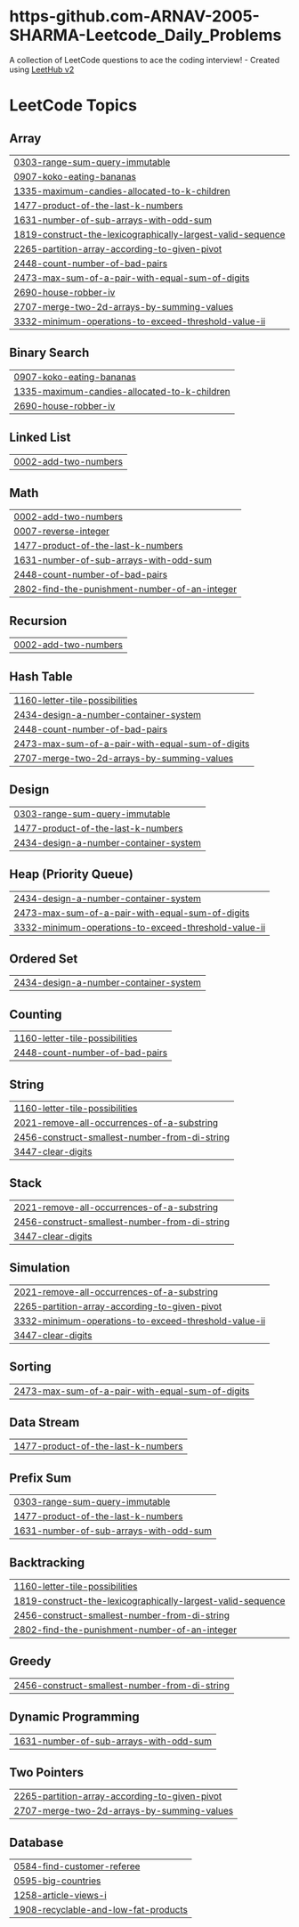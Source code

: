 # https-github.com-ARNAV-2005-SHARMA-Leetcode_Daily_Problems
A collection of LeetCode questions to ace the coding interview! - Created using [LeetHub v2](https://github.com/arunbhardwaj/LeetHub-2.0)

<!---LeetCode Topics Start-->
# LeetCode Topics
## Array
|  |
| ------- |
| [0303-range-sum-query-immutable](https://github.com/ARNAV-2005-SHARMA/https-github.com-ARNAV-2005-SHARMA-Leetcode_Daily_Problems/tree/master/0303-range-sum-query-immutable) |
| [0907-koko-eating-bananas](https://github.com/ARNAV-2005-SHARMA/https-github.com-ARNAV-2005-SHARMA-Leetcode_Daily_Problems/tree/master/0907-koko-eating-bananas) |
| [1335-maximum-candies-allocated-to-k-children](https://github.com/ARNAV-2005-SHARMA/https-github.com-ARNAV-2005-SHARMA-Leetcode_Daily_Problems/tree/master/1335-maximum-candies-allocated-to-k-children) |
| [1477-product-of-the-last-k-numbers](https://github.com/ARNAV-2005-SHARMA/https-github.com-ARNAV-2005-SHARMA-Leetcode_Daily_Problems/tree/master/1477-product-of-the-last-k-numbers) |
| [1631-number-of-sub-arrays-with-odd-sum](https://github.com/ARNAV-2005-SHARMA/https-github.com-ARNAV-2005-SHARMA-Leetcode_Daily_Problems/tree/master/1631-number-of-sub-arrays-with-odd-sum) |
| [1819-construct-the-lexicographically-largest-valid-sequence](https://github.com/ARNAV-2005-SHARMA/https-github.com-ARNAV-2005-SHARMA-Leetcode_Daily_Problems/tree/master/1819-construct-the-lexicographically-largest-valid-sequence) |
| [2265-partition-array-according-to-given-pivot](https://github.com/ARNAV-2005-SHARMA/https-github.com-ARNAV-2005-SHARMA-Leetcode_Daily_Problems/tree/master/2265-partition-array-according-to-given-pivot) |
| [2448-count-number-of-bad-pairs](https://github.com/ARNAV-2005-SHARMA/https-github.com-ARNAV-2005-SHARMA-Leetcode_Daily_Problems/tree/master/2448-count-number-of-bad-pairs) |
| [2473-max-sum-of-a-pair-with-equal-sum-of-digits](https://github.com/ARNAV-2005-SHARMA/https-github.com-ARNAV-2005-SHARMA-Leetcode_Daily_Problems/tree/master/2473-max-sum-of-a-pair-with-equal-sum-of-digits) |
| [2690-house-robber-iv](https://github.com/ARNAV-2005-SHARMA/https-github.com-ARNAV-2005-SHARMA-Leetcode_Daily_Problems/tree/master/2690-house-robber-iv) |
| [2707-merge-two-2d-arrays-by-summing-values](https://github.com/ARNAV-2005-SHARMA/https-github.com-ARNAV-2005-SHARMA-Leetcode_Daily_Problems/tree/master/2707-merge-two-2d-arrays-by-summing-values) |
| [3332-minimum-operations-to-exceed-threshold-value-ii](https://github.com/ARNAV-2005-SHARMA/https-github.com-ARNAV-2005-SHARMA-Leetcode_Daily_Problems/tree/master/3332-minimum-operations-to-exceed-threshold-value-ii) |
## Binary Search
|  |
| ------- |
| [0907-koko-eating-bananas](https://github.com/ARNAV-2005-SHARMA/https-github.com-ARNAV-2005-SHARMA-Leetcode_Daily_Problems/tree/master/0907-koko-eating-bananas) |
| [1335-maximum-candies-allocated-to-k-children](https://github.com/ARNAV-2005-SHARMA/https-github.com-ARNAV-2005-SHARMA-Leetcode_Daily_Problems/tree/master/1335-maximum-candies-allocated-to-k-children) |
| [2690-house-robber-iv](https://github.com/ARNAV-2005-SHARMA/https-github.com-ARNAV-2005-SHARMA-Leetcode_Daily_Problems/tree/master/2690-house-robber-iv) |
## Linked List
|  |
| ------- |
| [0002-add-two-numbers](https://github.com/ARNAV-2005-SHARMA/https-github.com-ARNAV-2005-SHARMA-Leetcode_Daily_Problems/tree/master/0002-add-two-numbers) |
## Math
|  |
| ------- |
| [0002-add-two-numbers](https://github.com/ARNAV-2005-SHARMA/https-github.com-ARNAV-2005-SHARMA-Leetcode_Daily_Problems/tree/master/0002-add-two-numbers) |
| [0007-reverse-integer](https://github.com/ARNAV-2005-SHARMA/https-github.com-ARNAV-2005-SHARMA-Leetcode_Daily_Problems/tree/master/0007-reverse-integer) |
| [1477-product-of-the-last-k-numbers](https://github.com/ARNAV-2005-SHARMA/https-github.com-ARNAV-2005-SHARMA-Leetcode_Daily_Problems/tree/master/1477-product-of-the-last-k-numbers) |
| [1631-number-of-sub-arrays-with-odd-sum](https://github.com/ARNAV-2005-SHARMA/https-github.com-ARNAV-2005-SHARMA-Leetcode_Daily_Problems/tree/master/1631-number-of-sub-arrays-with-odd-sum) |
| [2448-count-number-of-bad-pairs](https://github.com/ARNAV-2005-SHARMA/https-github.com-ARNAV-2005-SHARMA-Leetcode_Daily_Problems/tree/master/2448-count-number-of-bad-pairs) |
| [2802-find-the-punishment-number-of-an-integer](https://github.com/ARNAV-2005-SHARMA/https-github.com-ARNAV-2005-SHARMA-Leetcode_Daily_Problems/tree/master/2802-find-the-punishment-number-of-an-integer) |
## Recursion
|  |
| ------- |
| [0002-add-two-numbers](https://github.com/ARNAV-2005-SHARMA/https-github.com-ARNAV-2005-SHARMA-Leetcode_Daily_Problems/tree/master/0002-add-two-numbers) |
## Hash Table
|  |
| ------- |
| [1160-letter-tile-possibilities](https://github.com/ARNAV-2005-SHARMA/https-github.com-ARNAV-2005-SHARMA-Leetcode_Daily_Problems/tree/master/1160-letter-tile-possibilities) |
| [2434-design-a-number-container-system](https://github.com/ARNAV-2005-SHARMA/https-github.com-ARNAV-2005-SHARMA-Leetcode_Daily_Problems/tree/master/2434-design-a-number-container-system) |
| [2448-count-number-of-bad-pairs](https://github.com/ARNAV-2005-SHARMA/https-github.com-ARNAV-2005-SHARMA-Leetcode_Daily_Problems/tree/master/2448-count-number-of-bad-pairs) |
| [2473-max-sum-of-a-pair-with-equal-sum-of-digits](https://github.com/ARNAV-2005-SHARMA/https-github.com-ARNAV-2005-SHARMA-Leetcode_Daily_Problems/tree/master/2473-max-sum-of-a-pair-with-equal-sum-of-digits) |
| [2707-merge-two-2d-arrays-by-summing-values](https://github.com/ARNAV-2005-SHARMA/https-github.com-ARNAV-2005-SHARMA-Leetcode_Daily_Problems/tree/master/2707-merge-two-2d-arrays-by-summing-values) |
## Design
|  |
| ------- |
| [0303-range-sum-query-immutable](https://github.com/ARNAV-2005-SHARMA/https-github.com-ARNAV-2005-SHARMA-Leetcode_Daily_Problems/tree/master/0303-range-sum-query-immutable) |
| [1477-product-of-the-last-k-numbers](https://github.com/ARNAV-2005-SHARMA/https-github.com-ARNAV-2005-SHARMA-Leetcode_Daily_Problems/tree/master/1477-product-of-the-last-k-numbers) |
| [2434-design-a-number-container-system](https://github.com/ARNAV-2005-SHARMA/https-github.com-ARNAV-2005-SHARMA-Leetcode_Daily_Problems/tree/master/2434-design-a-number-container-system) |
## Heap (Priority Queue)
|  |
| ------- |
| [2434-design-a-number-container-system](https://github.com/ARNAV-2005-SHARMA/https-github.com-ARNAV-2005-SHARMA-Leetcode_Daily_Problems/tree/master/2434-design-a-number-container-system) |
| [2473-max-sum-of-a-pair-with-equal-sum-of-digits](https://github.com/ARNAV-2005-SHARMA/https-github.com-ARNAV-2005-SHARMA-Leetcode_Daily_Problems/tree/master/2473-max-sum-of-a-pair-with-equal-sum-of-digits) |
| [3332-minimum-operations-to-exceed-threshold-value-ii](https://github.com/ARNAV-2005-SHARMA/https-github.com-ARNAV-2005-SHARMA-Leetcode_Daily_Problems/tree/master/3332-minimum-operations-to-exceed-threshold-value-ii) |
## Ordered Set
|  |
| ------- |
| [2434-design-a-number-container-system](https://github.com/ARNAV-2005-SHARMA/https-github.com-ARNAV-2005-SHARMA-Leetcode_Daily_Problems/tree/master/2434-design-a-number-container-system) |
## Counting
|  |
| ------- |
| [1160-letter-tile-possibilities](https://github.com/ARNAV-2005-SHARMA/https-github.com-ARNAV-2005-SHARMA-Leetcode_Daily_Problems/tree/master/1160-letter-tile-possibilities) |
| [2448-count-number-of-bad-pairs](https://github.com/ARNAV-2005-SHARMA/https-github.com-ARNAV-2005-SHARMA-Leetcode_Daily_Problems/tree/master/2448-count-number-of-bad-pairs) |
## String
|  |
| ------- |
| [1160-letter-tile-possibilities](https://github.com/ARNAV-2005-SHARMA/https-github.com-ARNAV-2005-SHARMA-Leetcode_Daily_Problems/tree/master/1160-letter-tile-possibilities) |
| [2021-remove-all-occurrences-of-a-substring](https://github.com/ARNAV-2005-SHARMA/https-github.com-ARNAV-2005-SHARMA-Leetcode_Daily_Problems/tree/master/2021-remove-all-occurrences-of-a-substring) |
| [2456-construct-smallest-number-from-di-string](https://github.com/ARNAV-2005-SHARMA/https-github.com-ARNAV-2005-SHARMA-Leetcode_Daily_Problems/tree/master/2456-construct-smallest-number-from-di-string) |
| [3447-clear-digits](https://github.com/ARNAV-2005-SHARMA/https-github.com-ARNAV-2005-SHARMA-Leetcode_Daily_Problems/tree/master/3447-clear-digits) |
## Stack
|  |
| ------- |
| [2021-remove-all-occurrences-of-a-substring](https://github.com/ARNAV-2005-SHARMA/https-github.com-ARNAV-2005-SHARMA-Leetcode_Daily_Problems/tree/master/2021-remove-all-occurrences-of-a-substring) |
| [2456-construct-smallest-number-from-di-string](https://github.com/ARNAV-2005-SHARMA/https-github.com-ARNAV-2005-SHARMA-Leetcode_Daily_Problems/tree/master/2456-construct-smallest-number-from-di-string) |
| [3447-clear-digits](https://github.com/ARNAV-2005-SHARMA/https-github.com-ARNAV-2005-SHARMA-Leetcode_Daily_Problems/tree/master/3447-clear-digits) |
## Simulation
|  |
| ------- |
| [2021-remove-all-occurrences-of-a-substring](https://github.com/ARNAV-2005-SHARMA/https-github.com-ARNAV-2005-SHARMA-Leetcode_Daily_Problems/tree/master/2021-remove-all-occurrences-of-a-substring) |
| [2265-partition-array-according-to-given-pivot](https://github.com/ARNAV-2005-SHARMA/https-github.com-ARNAV-2005-SHARMA-Leetcode_Daily_Problems/tree/master/2265-partition-array-according-to-given-pivot) |
| [3332-minimum-operations-to-exceed-threshold-value-ii](https://github.com/ARNAV-2005-SHARMA/https-github.com-ARNAV-2005-SHARMA-Leetcode_Daily_Problems/tree/master/3332-minimum-operations-to-exceed-threshold-value-ii) |
| [3447-clear-digits](https://github.com/ARNAV-2005-SHARMA/https-github.com-ARNAV-2005-SHARMA-Leetcode_Daily_Problems/tree/master/3447-clear-digits) |
## Sorting
|  |
| ------- |
| [2473-max-sum-of-a-pair-with-equal-sum-of-digits](https://github.com/ARNAV-2005-SHARMA/https-github.com-ARNAV-2005-SHARMA-Leetcode_Daily_Problems/tree/master/2473-max-sum-of-a-pair-with-equal-sum-of-digits) |
## Data Stream
|  |
| ------- |
| [1477-product-of-the-last-k-numbers](https://github.com/ARNAV-2005-SHARMA/https-github.com-ARNAV-2005-SHARMA-Leetcode_Daily_Problems/tree/master/1477-product-of-the-last-k-numbers) |
## Prefix Sum
|  |
| ------- |
| [0303-range-sum-query-immutable](https://github.com/ARNAV-2005-SHARMA/https-github.com-ARNAV-2005-SHARMA-Leetcode_Daily_Problems/tree/master/0303-range-sum-query-immutable) |
| [1477-product-of-the-last-k-numbers](https://github.com/ARNAV-2005-SHARMA/https-github.com-ARNAV-2005-SHARMA-Leetcode_Daily_Problems/tree/master/1477-product-of-the-last-k-numbers) |
| [1631-number-of-sub-arrays-with-odd-sum](https://github.com/ARNAV-2005-SHARMA/https-github.com-ARNAV-2005-SHARMA-Leetcode_Daily_Problems/tree/master/1631-number-of-sub-arrays-with-odd-sum) |
## Backtracking
|  |
| ------- |
| [1160-letter-tile-possibilities](https://github.com/ARNAV-2005-SHARMA/https-github.com-ARNAV-2005-SHARMA-Leetcode_Daily_Problems/tree/master/1160-letter-tile-possibilities) |
| [1819-construct-the-lexicographically-largest-valid-sequence](https://github.com/ARNAV-2005-SHARMA/https-github.com-ARNAV-2005-SHARMA-Leetcode_Daily_Problems/tree/master/1819-construct-the-lexicographically-largest-valid-sequence) |
| [2456-construct-smallest-number-from-di-string](https://github.com/ARNAV-2005-SHARMA/https-github.com-ARNAV-2005-SHARMA-Leetcode_Daily_Problems/tree/master/2456-construct-smallest-number-from-di-string) |
| [2802-find-the-punishment-number-of-an-integer](https://github.com/ARNAV-2005-SHARMA/https-github.com-ARNAV-2005-SHARMA-Leetcode_Daily_Problems/tree/master/2802-find-the-punishment-number-of-an-integer) |
## Greedy
|  |
| ------- |
| [2456-construct-smallest-number-from-di-string](https://github.com/ARNAV-2005-SHARMA/https-github.com-ARNAV-2005-SHARMA-Leetcode_Daily_Problems/tree/master/2456-construct-smallest-number-from-di-string) |
## Dynamic Programming
|  |
| ------- |
| [1631-number-of-sub-arrays-with-odd-sum](https://github.com/ARNAV-2005-SHARMA/https-github.com-ARNAV-2005-SHARMA-Leetcode_Daily_Problems/tree/master/1631-number-of-sub-arrays-with-odd-sum) |
## Two Pointers
|  |
| ------- |
| [2265-partition-array-according-to-given-pivot](https://github.com/ARNAV-2005-SHARMA/https-github.com-ARNAV-2005-SHARMA-Leetcode_Daily_Problems/tree/master/2265-partition-array-according-to-given-pivot) |
| [2707-merge-two-2d-arrays-by-summing-values](https://github.com/ARNAV-2005-SHARMA/https-github.com-ARNAV-2005-SHARMA-Leetcode_Daily_Problems/tree/master/2707-merge-two-2d-arrays-by-summing-values) |
## Database
|  |
| ------- |
| [0584-find-customer-referee](https://github.com/ARNAV-2005-SHARMA/https-github.com-ARNAV-2005-SHARMA-Leetcode_Daily_Problems/tree/master/0584-find-customer-referee) |
| [0595-big-countries](https://github.com/ARNAV-2005-SHARMA/https-github.com-ARNAV-2005-SHARMA-Leetcode_Daily_Problems/tree/master/0595-big-countries) |
| [1258-article-views-i](https://github.com/ARNAV-2005-SHARMA/https-github.com-ARNAV-2005-SHARMA-Leetcode_Daily_Problems/tree/master/1258-article-views-i) |
| [1908-recyclable-and-low-fat-products](https://github.com/ARNAV-2005-SHARMA/https-github.com-ARNAV-2005-SHARMA-Leetcode_Daily_Problems/tree/master/1908-recyclable-and-low-fat-products) |
<!---LeetCode Topics End-->